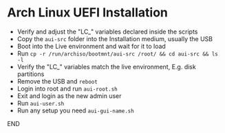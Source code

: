 # Arch Linux UEFI Installation

  - Verify and adjust the "LC_" variables declared inside the scripts
  - Copy the ```aui-src``` folder into the Installation medium, usually the USB
  - Boot into the Live environment and wait for it to load
  - Run ```cp -r /run/archiso/bootmnt/aui-src /root/ && cd aui-src && ls -l```
  - Verify the "LC_" variables match the live environment, E.g. disk partitions
  - Remove the USB and ```reboot```
  - Login into root and run ```aui-root.sh```
  - Exit and login as the new admin user
  - Run ```aui-user.sh```
  - Run any setup you need ```aui-gui-name.sh```

END
